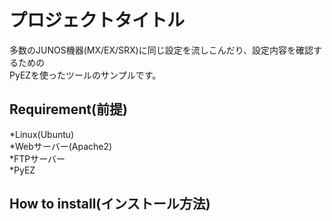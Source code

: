 プロジェクトタイトル
===========================
多数のJUNOS機器(MX/EX/SRX)に同じ設定を流しこんだり、設定内容を確認するための  
PyEZを使ったツールのサンプルです。

## Requirement(前提)    
*Linux(Ubuntu)  
*Webサーバー(Apache2)  
*FTPサーバー  
*PyEZ

## How to install(インストール方法)  



